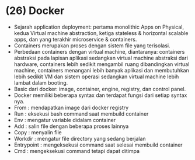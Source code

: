# (26) Docker
- Sejarah application deployment: pertama monolithic Apps on Physical, kedua Virtual machine abstraction, ketiga stateless & horizontal scalable apps, dan yang terakhir microservice & containers.
- Containers merupakan proses dengan sistem file yang terisolasi.
- Perbedaan containers dengan virtual machine, diantaranya: containers abstraksi pada lapisan aplikasi sedangkan virtual machine abstraksi dari hardware, containers lebih sedikit mengambil ruang dibandingkan virtual machine, containers menangani lebih banyak aplikasi dan membutuhkan lebih sedikit VM dan sistem operasi sedangkan virtual machine lebih lambat dalam booting.
- Basic dari docker: image, container, engine, registry, dan control panel.
- Docker memiliki beberapa syntax dan terdapat fungsi dari setiap syntax nya.
- From : mendapatkan image dari docker registry
- Run : eksekusi bash command saat membuild container
- Env : mengatur variable didalam container
- Add : salin file dengan beberapa proses lainnya
- Copy : menyalin file
- Workdir : mengatur file directory yang sedang berjalan
- Entrypoint : mengeksekusi command saat selesai membuild container
- Cmd : mengeksekusi command tetapi dapat ditimpa